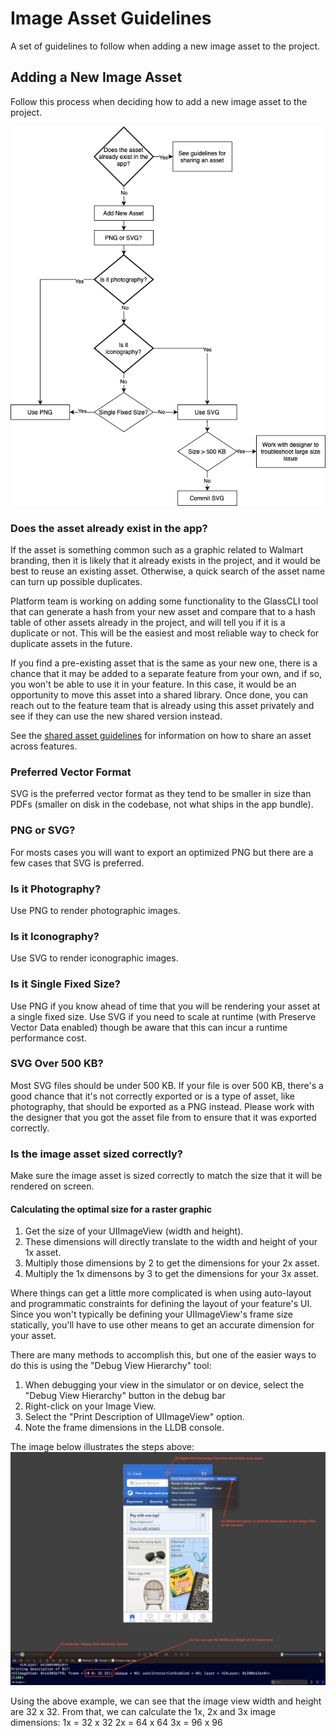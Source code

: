 # Image Asset Guidelines

A set of guidelines to follow when adding a new image asset to the project.

## Adding a New Image Asset

Follow this process when deciding how to add a new image asset to the project.

![image asset size](images/image-asset-size-guidelines.png)

### Does the asset already exist in the app?

If the asset is something common such as a graphic related to Walmart branding, then it is likely that it already exists in the project, and it would be best to reuse an existing asset. Otherwise, a quick search of the asset name can turn up possible duplicates.

Platform team is working on adding some functionality to the GlassCLI tool that can generate a hash from your new asset and compare that to a hash table of other assets already in the project, and will tell you if it is a duplicate or not. This will be the easiest and most reliable way to check for duplicate assets in the future.

If you find a pre-existing asset that is the same as your new one, there is a chance that it may be added to a separate feature from your own, and if so, you won't be able to use it in your feature. In this case, it would be an opportunity to move this asset into a shared library. Once done, you can reach out to the feature team that is already using this asset privately and see if they can use the new shared version instead.

See the [shared asset guidelines](../assets/shared-asset-guidelines.md) for information on how to share an asset across features.

### Preferred Vector Format

SVG is the preferred vector format as they tend to be smaller in size than PDFs (smaller on disk in the codebase, not what ships in the app bundle).

### PNG or SVG?

For mosts cases you will want to export an optimized PNG but there are a few cases that SVG is preferred.

### Is it Photography?

Use PNG to render photographic images.

### Is it Iconography?

Use SVG to render iconographic images.

### Is it Single Fixed Size?

Use PNG if you know ahead of time that you will be rendering your asset at a single fixed size. Use SVG if you need to scale at runtime (with Preserve Vector Data enabled) though be aware that this can incur a runtime performance cost.

### SVG Over 500 KB?

Most SVG files should be under 500 KB. If your file is over 500 KB, there's a good chance that it's not correctly exported or is a type of asset, like photography, that should be exported as a PNG instead. Please work with the designer that you got the asset file from to ensure that it was exported correctly.

### Is the image asset sized correctly?

Make sure the image asset is sized correctly to match the size that it will be rendered on screen.

#### Calculating the optimal size for a raster graphic

1. Get the size of your UIImageView (width and height).
2. These dimensions will directly translate to the width and height of your 1x asset.
3. Multiply those dimensions by 2 to get the dimensions for your 2x asset.
4. Multiply the 1x dimensons by 3 to get the dimensions for your 3x asset.

Where things can get a little more complicated is when using auto-layout and programmatic constraints for defining the layout of your feature's UI. Since you won't typically be defining your UIImageView's frame size statically, you'll have to use other means to get an accurate dimension for your asset.

There are many methods to accomplish this, but one of the easier ways to do this is using the "Debug View Hierarchy" tool:

1. When debugging your view in the simulator or on device, select the "Debug View Hierarchy" button in the debug bar
2. Right-click on your Image View.
3. Select the "Print Description of UIImageView" option.
4. Note the frame dimensions in the LLDB console.

The image below illustrates the steps above:
![image](images/DebugViewHierarchyTutorial.png)

Using the above example, we can see that the image view width and height are 32 x 32.
From that, we can calculate the 1x, 2x and 3x image dimensions:
1x = 32 x 32
2x = 64 x 64
3x = 96 x 96
